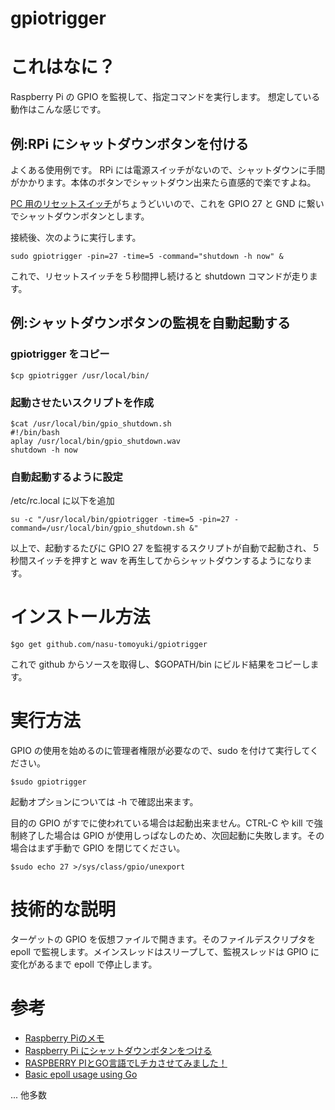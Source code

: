 gpiotrigger
==========

# これはなに？
Raspberry Pi の GPIO を監視して、指定コマンドを実行します。
想定している動作はこんな感じです。

## 例:RPi にシャットダウンボタンを付ける
よくある使用例です。
RPi には電源スイッチがないので、シャットダウンに手間がかかります。本体のボタンでシャットダウン出来たら直感的で楽ですよね。

[PC 用のリセットスイッチ](http://www.ainex.jp/products/pa-045.htm)がちょうどいいので、これを GPIO 27 と GND に繋いでシャットダウンボタンとします。

接続後、次のように実行します。

```
sudo gpiotrigger -pin=27 -time=5 -command="shutdown -h now" &
```

これで、リセットスイッチを５秒間押し続けると shutdown コマンドが走ります。

## 例:シャットダウンボタンの監視を自動起動する
### gpiotrigger をコピー
```
$cp gpiotrigger /usr/local/bin/
```

### 起動させたいスクリプトを作成
```
$cat /usr/local/bin/gpio_shutdown.sh
#!/bin/bash
aplay /usr/local/bin/gpio_shutdown.wav
shutdown -h now
```

### 自動起動するように設定

/etc/rc.local に以下を追加

```
su -c "/usr/local/bin/gpiotrigger -time=5 -pin=27 -command=/usr/local/bin/gpio_shutdown.sh &"
```

以上で、起動するたびに GPIO 27 を監視するスクリプトが自動で起動され、５秒間スイッチを押すと wav を再生してからシャットダウンするようになります。


# インストール方法
```
$go get github.com/nasu-tomoyuki/gpiotrigger
```

これで github からソースを取得し、$GOPATH/bin にビルド結果をコピーします。

# 実行方法

GPIO の使用を始めるのに管理者権限が必要なので、sudo を付けて実行してください。

```
$sudo gpiotrigger
```

起動オプションについては -h で確認出来ます。

目的の GPIO がすでに使われている場合は起動出来ません。CTRL-C や kill で強制終了した場合は GPIO が使用しっぱなしのため、次回起動に失敗します。その場合はまず手動で GPIO を閉じてください。

```
$sudo echo 27 >/sys/class/gpio/unexport
```

# 技術的な説明

ターゲットの GPIO を仮想ファイルで開きます。そのファイルデスクリプタを epoll で監視します。メインスレッドはスリープして、監視スレッドは GPIO に変化があるまで epoll で停止します。

# 参考

* [Raspberry Piのメモ](http://www.siio.jp/index.php?How2RaspberryPi)
* [Raspberry Pi にシャットダウンボタンをつける](http://d.hatena.ne.jp/penkoba/20130925/1380129824)
* [RASPBERRY PIとGO言語でLチカさせてみました！](http://panda.holy.jp/2014/01/135/)
* [Basic epoll usage using Go](https://gist.github.com/gcmurphy/4174057)

... 他多数



